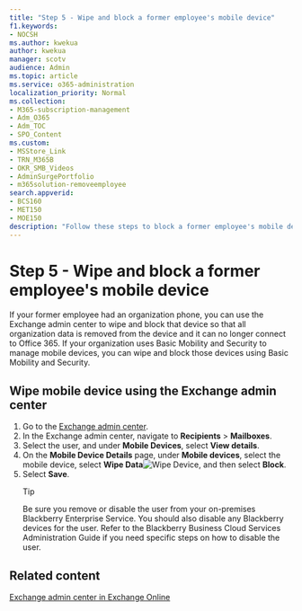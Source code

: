 ```yaml
---
title: "Step 5 - Wipe and block a former employee's mobile device"
f1.keywords:
- NOCSH
ms.author: kwekua
author: kwekua
manager: scotv
audience: Admin
ms.topic: article
ms.service: o365-administration
localization_priority: Normal
ms.collection: 
- M365-subscription-management
- Adm_O365
- Adm_TOC
- SPO_Content
ms.custom:
- MSStore_Link
- TRN_M365B
- OKR_SMB_Videos
- AdminSurgePortfolio
- m365solution-removeemployee
search.appverid:
- BCS160
- MET150
- MOE150
description: "Follow these steps to block a former employee's mobile device access."
---
```


# Step 5 - Wipe and block a former employee's mobile device

If your former employee had an organization phone, you can use the Exchange admin center to wipe and block that device so that all organization data is removed from the device and it can no longer connect to Office 365. If your organization uses Basic Mobility and Security to manage mobile devices, you can wipe and block those devices using Basic Mobility and Security.

## Wipe mobile device using the Exchange admin center

1. Go to the <a href="https://go.microsoft.com/fwlink/p/?linkid=2059104" target="_blank">Exchange admin center</a>.
2. In the Exchange admin center, navigate to **Recipients** \> **Mailboxes**.
3. Select the user, and under **Mobile Devices**, select **View details**.
4. On the **Mobile Device Details** page, under **Mobile devices**, select the mobile device, select **Wipe Data**![Wipe Device](../../media/1c113a36-53cb-4974-884f-3ecd9535506e.png), and then select **Block**.
5. Select **Save**.
   > [!TIP]
   > Be sure you remove or disable the user from your on-premises Blackberry Enterprise Service. You should also disable any Blackberry devices for the user. Refer to the Blackberry Business Cloud Services Administration Guide if you need specific steps on how to disable the user.

## Related content

[Exchange admin center in Exchange Online](/exchange/exchange-admin-center)

